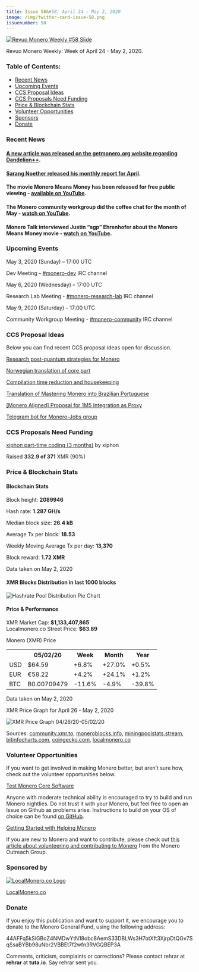 ```yaml
---
title: Issue 58&#58; April 24 - May 2, 2020
image: /img/twitter-card-issue-58.png
issuenumber: 58
---
```

[<img src="/img/img-issue58.png" alt="Revuo Monero Weekly #58 Slide" class="img-lead">](/issue-58.html)

<p class="text-lead">Revuo Monero Weekly: Week of April 24 - May 2, 2020.</p>
<!--more-->

<h3>Table of Contents:</h3>
<ul class="contents">
    <li><a href="#news">Recent News</a></li>
    <li><a href="#events">Upcoming Events</a></li>
    <li><a href="#ideas">CCS Proposal Ideas</a></li>
    <li><a href="#proposals">CCS Proposals Need Funding</a></li>
    <li><a href="#stats">Price & Blockchain Stats</a></li>
    <li><a href="#volunteer">Volunteer Opportunities</a></li>
    <li><a href="#sponsor">Sponsors</a></li>
    <li><a href="#donate">Donate</a></li>
</ul>

<h3 id="news">Recent News</h3>

<div class="newsbyte">
    <h4><a href="https://web.getmonero.org/2020/04/18/dandelion-implemented.html" target="_blank">A new article was released on the getmonero.org website regarding Dandelion++</a>.</h4>
</div>

<div class="newsbyte">
    <h4><a href="https://repo.getmonero.org/monero-project/ccs-proposals/-/merge_requests/131#note_9896" target="_blank">Sarang Noether released his monthly report for April</a>.</h4>
</div>

<div class="newsbyte">
    <h4>The movie Monero Means Money has been released for free public viewing - <a href="https://youtu.be/8quGD9W7B2I" target="_blank">available on YouTube</a>.</h4>
</div>

<div class="newsbyte">
    <h4>The Monero community workgroup did the coffee chat for the month of May - <a href="https://youtu.be/UW_MlMKJxUo" target="_blank">watch on YouTube</a>.</h4>
</div>

<div class="newsbyte">
    <h4>Monero Talk interviewed Justin “sgp” Ehrenhofer about the Monero Means Money movie - <a href="https://youtu.be/qr9YlCaPjMk" target="_blank">watch on YouTube</a>.</h4>
</div>

<h3 id="events">Upcoming Events</h3>

<div class="event">
    <p class="date" markdown="1">May 3, 2020 (Sunday) – 17:00 UTC</p>
    <p markdown="1">Dev Meeting - <a href="irc://chat.freenode.net/#monero-dev" target="_blank">#monero-dev</a> IRC channel</p>
</div>

<div class="event">
    <p class="date" markdown="1">May 6, 2020 (Wednesday) – 17:00 UTC</p>
    <p markdown="1">Research Lab Meeting - <a href="irc://chat.freenode.net/#monero-research-lab" target="_blank">#monero-research-lab</a> IRC channel</p>
</div>

<div class="event">
    <p class="date" markdown="1">May 9, 2020 (Saturday) – 17:00 UTC</p>
    <p markdown="1">Community Workgroup Meeting - <a href="irc://chat.freenode.net/#monero-community" target="_blank">#monero-community</a> IRC channel</p>
</div>

<h3 id="ideas">CCS Proposal Ideas</h3>

<p>Below you can find recent CCS proposal ideas open for discussion.</p>

<div class="proposal">
<p><a href="https://repo.getmonero.org/monero-project/ccs-proposals/-/merge_requests/142" target="_blank">Research post-quantum strategies for Monero</a></p>
</div>

<div class="proposal">
<p><a href="https://repo.getmonero.org/monero-project/ccs-proposals/-/merge_requests/141" target="_blank">Norwegian translation of core part</a></p>
</div>

<div class="proposal">
<p><a href="https://repo.getmonero.org/monero-project/ccs-proposals/-/merge_requests/138" target="_blank">Compilation time reduction and housekeeping</a></p>
</div>

<div class="proposal">
<p><a href="https://repo.getmonero.org/monero-project/ccs-proposals/-/merge_requests/137" target="_blank">Translation of Mastering Monero into Brazilian Portuguese</a></p>
</div>

<div class="proposal">
<p><a href="https://repo.getmonero.org/monero-project/ccs-proposals/-/merge_requests/127" target="_blank">[Monero Aligned] Proposal for 1M5 Integration as Proxy</a></p>
</div>

<div class="proposal">
<p><a href="https://repo.getmonero.org/monero-project/ccs-proposals/merge_requests/91" target="_blank">Telegram bot for Monero-Jobs group</a></p>
</div>

<h3 id="proposals">CCS Proposals Need Funding</h3>

<div class="proposal">
    <p><a href="https://ccs.getmonero.org/proposals/xiphon-part-time-4.html" target="_blank">xiphon part-time coding (3 months)</a> by xiphon</p>
    <p>Raised <b>332.9 of 371</b> XMR (90%)</p>
</div>

<h3 id="stats">Price & Blockchain Stats</h3>

<h4 class="stat">Blockchain Stats</h4>

<div class="bcstats">
    <p>Block height: <b>2089946</b></p>
    <p>Hash rate: <b>1.287 GH/s</b></p>
    <p>Median block size: <b>26.4 kB</b></p>
    <p>Average Tx per block: <b>18.53</b></p>
    <p>Weekly Moving Average Tx per day: <b>13,370</b></p>
    <p>Block reward: <b>1.72 XMR</b></p>
</div>
<p class="note">Data taken on May 2, 2020</p>

<h4 class="stat">XMR Blocks Distribution in last 1000 blocks</h4>
<p><img src="/img/hashrate-pool-distribution-0502c.png" alt="Hashrate Pool Distribution Pie Chart"/></p>

<h4 class="stat">Price & Performance</h4>

<div class="price-intro">XMR Market Cap: <b>$1,133,407,865</b><br>Localmonero.co Street Price: <b>$63.89</b></div>

<p class="table-title">Monero (XMR) Price</p>
<table class="price-table">
  <tr class="row1">
    <th></th>
    <th>05/02/20</th>
    <th>Week</th>
    <th>Month</th>
    <th>Year</th>
  </tr>
  <tr>
    <td data-th="XMR to">USD</td>
    <td data-th="05/02/20">$64.59</td>
    <td data-th="Week" class="green">+6.8%</td>
    <td data-th="Month" class="green">+27.0%</td>
    <td data-th="Year" class="green">+0.5%</td>
  </tr>
  <tr class="row3">
    <td data-th="XMR to">EUR</td>
    <td data-th="05/02/20">€58.22</td>
    <td data-th="Week" class="green">+4.2%</td>
    <td data-th="Month" class="green">+24.1%</td>
    <td data-th="Year" class="green">+1.2%</td>
  </tr>
  <tr>
    <td data-th="XMR to">BTC</td>
    <td data-th="05/02/20">B0.00709479</td>
    <td data-th="Week" class="red">-11.6%</td>
    <td data-th="Month" class="red">-4.9%</td>
    <td data-th="Year" class="red">-39.8%</td>
  </tr>
</table>
<p class="note">Data taken on May 2, 2020</p>

<p class="table-title">XMR Price Graph for April 26 - May 2, 2020</p>

![XMR Price Graph 04/26/20-05/02/20](/img/weekly-chart-0502c.png "XMR Price Graph 04/26/20-05/02/20") 

Sources: <a href="https://community.xmr.to/explorer/mainnet/" target="_blank">community.xmr.to</a>, <a href="https://moneroblocks.info/stats/transaction-stats" target="_blank">moneroblocks.info</a>, <a href="https://miningpoolstats.stream/monero" target="_blank">miningpoolstats.stream</a>, <a href="https://bitinfocharts.com/monero/" target="_blank">bitinfocharts.com</a>, <a href="https://www.coingecko.com/" target="_blank">coingecko.com</a>, <a href="https://localmonero.co/" target="_blank">localmonero.co</a>

<h3 id="volunteer">Volunteer Opportunities</h3>

<p>If you want to get involved in making Monero better, but aren’t sure how, check out the volunteer opportunities below.</p>

<div class="newsbyte">
    <p class="date"><a href="https://github.com/monero-project/monero" target="_blank">Test Monero Core Software</a></p>
    <p>Anyone with moderate technical ability is encouraged to try to build and run Monero nightlies. Do not trust it with your Monero, but feel free to open an Issue on Github as problems arise. Instructions to build on your OS of choice can be found <a href="https://github.com/monero-project/monero#compiling-monero-from-source" target="_blank">on GitHub</a>. </p>
</div>

<div class="newsbyte">
    <p class="date"><a href="https://github.com/monero-project/monero" target="_blank">Getting Started with Helping Monero</a></p>
    <p>If you are new to Monero and want to contribute, please check out <a href="https://www.monerooutreach.org/stories/getting-started-helping-monero.php" target="_blank">this article about volunteering and contributing to Monero</a> from the Monero Outreach Group. </p>
</div>

<h3 id="sponsor">Sponsored by</h3>

<p><a href="https://localmonero.co/" target="_blank"><img src="/img/localmonero-logo.png" alt="LocalMonero.co Logo" class="localmonero"></a></p>

<p class="text-center"><a href="https://localmonero.co/" target="_blank">LocalMonero.co</a></p>

<h3 id="donate">Donate</h3>

<p markdown="1">If you enjoy this publication and want to support it, we encourage you to donate to the Monero General Fund, using the following address:</p>

<p class="address" markdown="1">44AFFq5kSiGBoZ4NMDwYtN18obc8AemS33DBLWs3H7otXft3XjrpDtQGv7SqSsaBYBb98uNbr2VBBEt7f2wfn3RVGQBEP3A</p>

<!--p><a href="monero:44AFFq5kSiGBoZ4NMDwYtN18obc8AemS33DBLWs3H7otXft3XjrpDtQGv7SqSsaBYBb98uNbr2VBBEt7f2wfn3RVGQBEP3A" class="qr"><img src="/img/donate-monero.png"></a></p-->

Comments, criticism, complaints or corrections? Please contact rehrar at **rehrar** at **tuta.io**. Say rehrar sent you.
